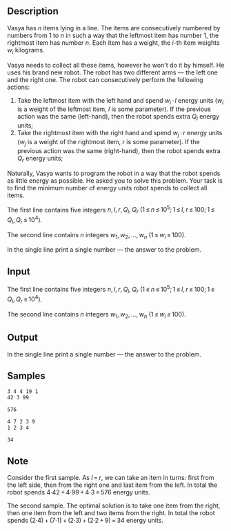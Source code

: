 ## Description

<div><p>Vasya has <span class="tex-span"><i>n</i></span> items lying in a line. The items are consecutively numbered by numbers from <span class="tex-span">1</span> to <span class="tex-span"><i>n</i></span> in such a way that the leftmost item has number <span class="tex-span">1</span>, the rightmost item has number <span class="tex-span"><i>n</i></span>. Each item has a weight, the <span class="tex-span"><i>i</i></span>-th item weights <span class="tex-span"><i>w</i><sub class="lower-index"><i>i</i></sub></span> kilograms.</p><p>Vasya needs to collect all these items, however he won't do it by himself. He uses his brand new robot. The robot has two different arms — the left one and the right one. The robot can consecutively perform the following actions: </p><ol> <li> Take the leftmost item with the left hand and spend <span class="tex-span"><i>w</i><sub class="lower-index"><i>i</i></sub> · <i>l</i></span> energy units (<span class="tex-span"><i>w</i><sub class="lower-index"><i>i</i></sub></span> is a weight of the leftmost item, <span class="tex-span"><i>l</i></span> is some parameter). If the previous action was the same (left-hand), then the robot spends extra <span class="tex-span"><i>Q</i><sub class="lower-index"><i>l</i></sub></span> energy units; </li><li> Take the rightmost item with the right hand and spend <span class="tex-span"><i>w</i><sub class="lower-index"><i>j</i></sub> · <i>r</i></span> energy units (<span class="tex-span"><i>w</i><sub class="lower-index"><i>j</i></sub></span> is a weight of the rightmost item, <span class="tex-span"><i>r</i></span> is some parameter). If the previous action was the same (right-hand), then the robot spends extra <span class="tex-span"><i>Q</i><sub class="lower-index"><i>r</i></sub></span> energy units; </li></ol><p>Naturally, Vasya wants to program the robot in a way that the robot spends as little energy as possible. He asked you to solve this problem. Your task is to find the minimum number of energy units robot spends to collect all items.</p></div><div class="input-specification"><p>The first line contains five integers <span class="tex-span"><i>n</i>, <i>l</i>, <i>r</i>, <i>Q</i><sub class="lower-index"><i>l</i></sub>, <i>Q</i><sub class="lower-index"><i>r</i></sub></span> <span class="tex-span">(1 ≤ <i>n</i> ≤ 10<sup class="upper-index">5</sup>; 1 ≤ <i>l</i>, <i>r</i> ≤ 100; 1 ≤ <i>Q</i><sub class="lower-index"><i>l</i></sub>, <i>Q</i><sub class="lower-index"><i>r</i></sub> ≤ 10<sup class="upper-index">4</sup>)</span>.</p><p>The second line contains <span class="tex-span"><i>n</i></span> integers <span class="tex-span"><i>w</i><sub class="lower-index">1</sub>, <i>w</i><sub class="lower-index">2</sub>, ..., <i>w</i><sub class="lower-index"><i>n</i></sub></span> <span class="tex-span">(1 ≤ <i>w</i><sub class="lower-index"><i>i</i></sub> ≤ 100)</span>.</p></div><div class="output-specification"><p>In the single line print a single number — the answer to the problem.</p></div>


## Input

<p>The first line contains five integers <span class="tex-span"><i>n</i>, <i>l</i>, <i>r</i>, <i>Q</i><sub class="lower-index"><i>l</i></sub>, <i>Q</i><sub class="lower-index"><i>r</i></sub></span> <span class="tex-span">(1 ≤ <i>n</i> ≤ 10<sup class="upper-index">5</sup>; 1 ≤ <i>l</i>, <i>r</i> ≤ 100; 1 ≤ <i>Q</i><sub class="lower-index"><i>l</i></sub>, <i>Q</i><sub class="lower-index"><i>r</i></sub> ≤ 10<sup class="upper-index">4</sup>)</span>.</p><p>The second line contains <span class="tex-span"><i>n</i></span> integers <span class="tex-span"><i>w</i><sub class="lower-index">1</sub>, <i>w</i><sub class="lower-index">2</sub>, ..., <i>w</i><sub class="lower-index"><i>n</i></sub></span> <span class="tex-span">(1 ≤ <i>w</i><sub class="lower-index"><i>i</i></sub> ≤ 100)</span>.</p>


## Output

<p>In the single line print a single number — the answer to the problem.</p>


## Samples

```input1
3 4 4 19 1
42 3 99

```

```output1
576

```






```input2
4 7 2 3 9
1 2 3 4

```

```output2
34

```




## Note

<p>Consider the first sample. As <span class="tex-span"><i>l</i> = <i>r</i></span>, we can take an item in turns: first from the left side, then from the right one and last item from the left. In total the robot spends <span class="tex-span">4·42 + 4·99 + 4·3 = 576</span> energy units.</p><p>The second sample. The optimal solution is to take one item from the right, then one item from the left and two items from the right. In total the robot spends <span class="tex-span">(2·4) + (7·1) + (2·3) + (2·2 + 9) = 34</span> energy units.</p>

